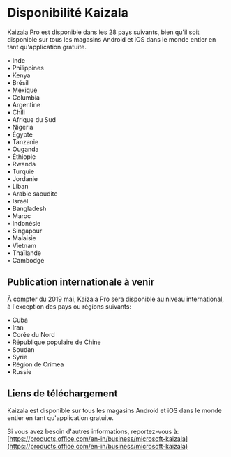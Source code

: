 # <a name="kaizala-availability"></a>Disponibilité Kaizala 
Kaizala Pro est disponible dans les 28 pays suivants, bien qu'il soit disponible sur tous les magasins Android et iOS dans le monde entier en tant qu'application gratuite. 

• Inde
<br>
• Philippines
<br>
• Kenya
<br>
• Brésil
<br>
• Mexique
<br>
• Columbia
<br>
• Argentine
<br>
• Chili
<br>
• Afrique du Sud
<br>
• Nigeria
<br>
• Égypte
<br>
• Tanzanie
<br>
• Ouganda
<br>
• Éthiopie
<br>
• Rwanda
<br>
• Turquie
<br>
• Jordanie
<br>
• Liban
<br>
• Arabie saoudite
<br>
• Israël
<br>
• Bangladesh
<br>
• Maroc
<br>
• Indonésie
<br>
• Singapour
<br>
• Malaisie
<br>
• Vietnam
<br>
• Thaïlande
<br>
• Cambodge

## <a name="upcoming-worldwide-release"></a>Publication internationale à venir

À compter du 2019 mai, Kaizala Pro sera disponible au niveau international, à l'exception des pays ou régions suivants:

• Cuba
<br>
• Iran
<br>
• Corée du Nord
<br>
• République populaire de Chine
<br>
• Soudan
<br>
• Syrie
<br>
• Région de Crimea
<br>
• Russie
<br>

## <a name="download-links"></a>Liens de téléchargement

Kaizala est disponible sur tous les magasins Android et iOS dans le monde entier en tant qu'application gratuite.

Si vous avez besoin d'autres informations, reportez-vous à:[https://products.office.com/en-in/business/microsoft-kaizala](https://products.office.com/en-in/business/microsoft-kaizala)
